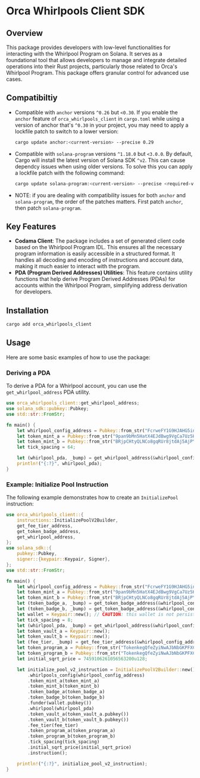 # Orca Whirlpools Client SDK

## Overview
This package provides developers with low-level functionalities for interacting with the Whirlpool Program on Solana. It serves as a foundational tool that allows developers to manage and integrate detailed operations into their Rust projects, particularly those related to Orca's Whirlpool Program. This package offers granular control for advanced use cases.

## Compatibiltiy
- Compatible with `anchor` versions `^0.26` but `<0.30`. If you enable the `anchor` feature of `orca_whirlpools_client` in `cargo.toml` while using a version of anchor that's `^0.30` in your project, you may need to apply a lockfile patch to switch to a lower version:
    ```bash
    cargo update anchor:<current-version> --precise 0.29
    ```
- Compatible with `solana-program` versions `^1.18.0` but `<3.0.0`. By default, Cargo will install the latest version of Solana SDK `^v2`. This can cause dependcy issues when using older versions. To solve this you can apply a lockfile patch with the following command:
    ```bash
    cargo update solana-program:<current-version> --precise <required-version>
    ```
- NOTE: if you are dealing with compatibility issues for both `anchor` and `solana-program`, the order of the patches matters. First patch `anchor`, then patch `solana-program`.

## Key Features
- **Codama Client**: The package includes a set of generated client code based on the Whirlpool Program IDL. This ensures all the necessary program information is easily accessible in a structured format. It handles all decoding and encoding of instructions and account data, making it much easier to interact with the program.
- **PDA (Program Derived Addresses) Utilities**: This feature contains utility functions that help derive Program Derived Addresses (PDAs) for accounts within the Whirlpool Program, simplifying address derivation for developers.

## Installation
```bash
cargo add orca_whirlpools_client
```

## Usage
Here are some basic examples of how to use the package:

### Deriving a PDA
To derive a PDA for a Whirlpool account, you can use the `get_whirlpool_address` PDA utility.

```rust
use orca_whirlpools_client::get_whirlpool_address;
use solana_sdk::pubkey::Pubkey;
use std::str::FromStr;

fn main() {
    let whirlpool_config_address = Pubkey::from_str("FcrweFY1G9HJAHG5inkGB6pKg1HZ6x9UC2WioAfWrGkR").unwrap();
    let token_mint_a = Pubkey::from_str("9pan9bMn5HatX4EJdBwg9VgCa7Uz5HL8N1m5D3NdXejP").unwrap(); // wSOL
    let token_mint_b = Pubkey::from_str("BRjpCHtyQLNCo8gqRUr8jtdAj5AjPYQaoqbvcZiHok1k").unwrap(); // DevUSDC
    let tick_spacing = 64;

    let (whirlpool_pda, _bump) = get_whirlpool_address(&whirlpool_config_address, &token_mint_a, &token_mint_b, tick_spacing).unwrap();
    println!("{:?}", whirlpool_pda);
}
```

### Example: Initialize Pool Instruction

The following example demonstrates how to create an `InitializePool` instruction:

```rust
use orca_whirlpools_client::{
    instructions::InitializePoolV2Builder,
    get_fee_tier_address,
    get_token_badge_address,
    get_whirlpool_address,
};
use solana_sdk::{
    pubkey::Pubkey,
    signer::{keypair::Keypair, Signer},
};
use std::str::FromStr;

fn main() {
    let whirlpool_config_address = Pubkey::from_str("FcrweFY1G9HJAHG5inkGB6pKg1HZ6x9UC2WioAfWrGkR").unwrap();
    let token_mint_a = Pubkey::from_str("9pan9bMn5HatX4EJdBwg9VgCa7Uz5HL8N1m5D3NdXejP").unwrap(); // wSOL
    let token_mint_b = Pubkey::from_str("BRjpCHtyQLNCo8gqRUr8jtdAj5AjPYQaoqbvcZiHok1k").unwrap(); // DevUSDC
    let (token_badge_a, _bump) = get_token_badge_address(&whirlpool_config_address, &token_mint_a).unwrap();
    let (token_badge_b, _bump) = get_token_badge_address(&whirlpool_config_address, &token_mint_b).unwrap();
    let wallet = Keypair::new(); // CAUTION: this wallet is not persistent
    let tick_spacing = 8;
    let (whirlpool_pda, _bump) = get_whirlpool_address(&whirlpool_config_address, &token_mint_a, &token_mint_b, tick_spacing).unwrap();
    let token_vault_a = Keypair::new();
    let token_vault_b = Keypair::new();
    let (fee_tier, _bump) = get_fee_tier_address(&whirlpool_config_address, tick_spacing).unwrap();
    let token_program_a = Pubkey::from_str("TokenkegQfeZyiNwAJbNbGKPFXCWuBvf9Ss623VQ5DA").unwrap();
    let token_program_b = Pubkey::from_str("TokenkegQfeZyiNwAJbNbGKPFXCWuBvf9Ss623VQ5DA").unwrap();
    let initial_sqrt_price = 7459106261056563200u128;    

    let initialize_pool_v2_instruction = InitializePoolV2Builder::new()
        .whirlpools_config(whirlpool_config_address)
        .token_mint_a(token_mint_a)
        .token_mint_b(token_mint_b)
        .token_badge_a(token_badge_a)
        .token_badge_b(token_badge_b)
        .funder(wallet.pubkey())
        .whirlpool(whirlpool_pda)
        .token_vault_a(token_vault_a.pubkey())
        .token_vault_b(token_vault_b.pubkey())
        .fee_tier(fee_tier)
        .token_program_a(token_program_a)
        .token_program_b(token_program_b)
        .tick_spacing(tick_spacing)
        .initial_sqrt_price(initial_sqrt_price)
        .instruction();

    println!("{:?}", initialize_pool_v2_instruction);
}
```